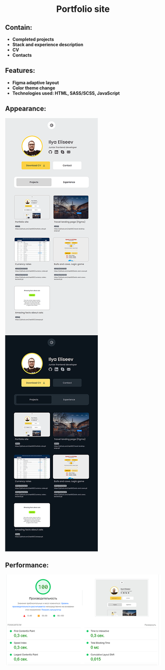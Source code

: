 <h1 align="center">Portfolio site</h1>

## Contain:
- **Completed projects**
- **Stack and experience description**
- **CV**
- **Contacts**

## Features:
- **Figma adaptive layout**
- **Color theme change**
- **Technologies used: HTML, SASS/SCSS, JavaScript**

## Appearance:
<a href="https://repti85.github.io/Portfolio-site">
  <img src="img/portfolio-fullscreen-light.png">
  <img src="img/portfolio-fullscreen-dark.png"> 
</a>

## Performance:
<img src="img/performance.png">
